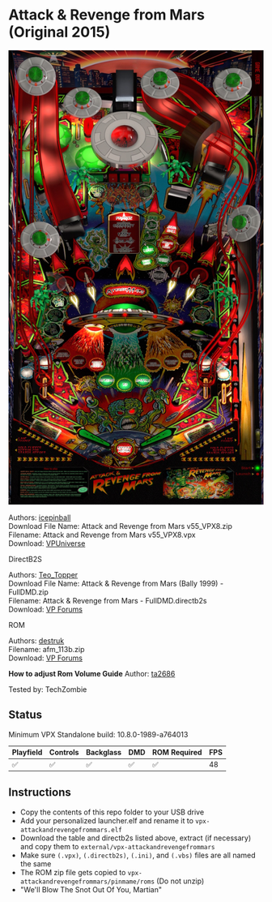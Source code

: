 # Attack & Revenge from Mars (Original 2015)

![Table Preview](../../images/vpx-attackandrevengefrommars-preview.jpg)

Authors: [icepinball](https://vpuniverse.com/profile/4306-icepinball/)  
Download File Name: Attack and Revenge from Mars v55_VPX8.zip  
Filename: Attack and Revenge from Mars v55_VPX8.vpx  
Download: [VPUniverse](https://www.vpforums.org/index.php?app=downloads&showfile=11604)

DirectB2S

Authors: [Teo_Topper](https://vpuniverse.com/profile/63278-teo_topper/)  
Download File Name: Attack & Revenge from Mars (Bally 1999) - FullDMD.zip  
Filename: Attack & Revenge from Mars - FullDMD.directb2s  
Download: [VP Forums](https://vpuniverse.com/files/file/14811-attack-revenge-from-mars-bally-1999-b2s-backglass-full-dmd/)

ROM 

Authors: [destruk](https://www.vpforums.org/index.php?showuser=5)  
Filename: afm_113b.zip  
Download: [VP Forums](https://www.vpforums.org/index.php?app=downloads&showfile=1340)  

**How to adjust Rom Volume Guide**
Author: [ta2686](https://www.vpforums.org/index.php?showtopic=5220)

Tested by: TechZombie

## Status 

Minimum VPX Standalone build: 10.8.0-1989-a764013

| Playfield | Controls | Backglass | DMD | ROM Required | FPS | 
|-----------|----------|-----------|-----|--------------|-----|
| :white_check_mark: | :white_check_mark: | :white_check_mark: | :white_check_mark: | :white_check_mark: | 48 |

## Instructions

- Copy the contents of this repo folder to your USB drive
- Add your personalized launcher.elf and rename it to `vpx-attackandrevengefrommars.elf`
- Download the table and directb2s listed above, extract (if necessary) and copy them to `external/vpx-attackandrevengefrommars`
- Make sure `(.vpx)`, `(.directb2s)`, `(.ini)`, and `(.vbs)` files are all named the same
- The ROM zip file gets copied to `vpx-attackandrevengefrommars/pinmame/roms` (Do not unzip)
- "We'll Blow The Snot Out Of You, Martian"
